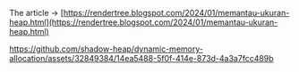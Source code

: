 The article -> [https://rendertree.blogspot.com/2024/01/memantau-ukuran-heap.html](https://rendertree.blogspot.com/2024/01/memantau-ukuran-heap.html)

https://github.com/shadow-heap/dynamic-memory-allocation/assets/32849384/14ea5488-5f0f-414e-873d-4a3a7fcc489b
